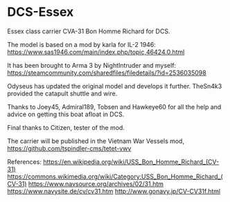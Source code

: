 # DCS-Essex
Essex class carrier CVA-31 Bon Homme Richard for DCS.

The model is based on a mod by karla for IL-2 1946: https://www.sas1946.com/main/index.php/topic,46424.0.html

It has been brought to Arma 3 by NightIntruder and myself: https://steamcommunity.com/sharedfiles/filedetails/?id=2536035098

Odyseus has updated the original model and develops it further.
TheSn4k3 provided the catapult shuttle and wire.

Thanks to Joey45, Admiral189, Tobsen and Hawkeye60 for all the help and advice on getting this boat afloat in DCS.

Final thanks to Citizen, tester of the mod.

The carrier will be published in the Vietnam War Vessels mod, https://github.com/tspindler-cms/tetet-vwv

References:
https://en.wikipedia.org/wiki/USS_Bon_Homme_Richard_(CV-31) 
https://commons.wikimedia.org/wiki/Category:USS_Bon_Homme_Richard_(CV-31)
https://www.navsource.org/archives/02/31.htm
https://www.navysite.de/cv/cv31.htm
http://www.gonavy.jp/CV-CV31f.html